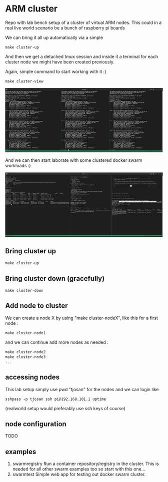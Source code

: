 # ARM cluster

Repo with lab bench setup of a cluster of virtual ARM nodes.
This could in a real live world scenario be a bunch of raspberry pi boards

We can bring it all up automatically via a simple

```
make cluster-up
```

And then we get a detached tmux session and inside it a terminal for each cluster node we might
have been created previously.

Again, simple command to start working with it :)

```
make cluster-view
```

![Picture with a tmux cluster session and three cluster nodes](docs/cluster-view-three-nodes.png)

And we can then start laborate with some clustered docker swarm workloads :)

![Picture with a tmux cluster session and three cluster nodes](docs/cluster-docker-swarm.png)

## Bring cluster up
```
make cluster-up
```

## Bring cluster down (gracefully)
```
make cluster-down
```

## Add node to cluster
We can create a node X by using "make cluster-nodeX", like this for a first node :
```
make cluster-node1
```
and we can continue add more nodes as needed :
```
make cluster-node2
make cluster-node3
...
```

## accessing nodes
This lab setup simply use pwd "tjosan" for the nodes and we can login like
```
sshpass -p tjosan ssh pi@192.168.101.1 uptime
```
(realworld setup would preferably use ssh keys of course)

## node configuration
TODO

## examples
1. swarmregistry
   Run a container repository/registry in the cluster. This is needed for all other swarm examples too so start with this one...
2. swarmtest
   Simple web app for testing out docker swarm cluster.
